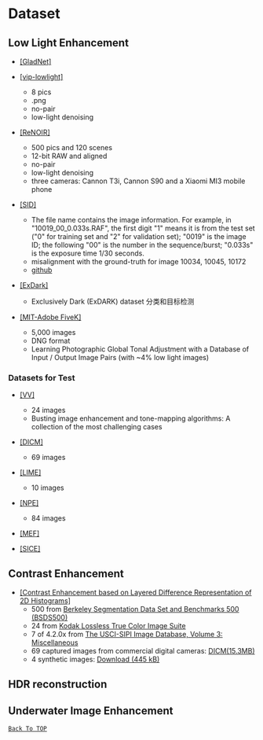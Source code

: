 # Dataset
[comment]:<> (Anchor for Back to top)
<a id="head"/>

## Low Light Enhancement

- [[GladNet]](https://daooshee.github.io/fgworkshop18Gladnet/)

- [[vip-lowlight]](https://uwaterloo.ca/vision-image-processing-lab/research-demos/vip-lowlight-dataset)
  - 8 pics
  - .png
  - no-pair
  - low-light denoising

- [[ReNOIR]](http://adrianbarburesearch.blogspot.com/p/renoir-dataset.html)
  - 500 pics and 120 scenes
  - 12-bit RAW and aligned
  - no-pair
  - low-light denoising
  - three cameras: Cannon T3i, Cannon S90 and a Xiaomi MI3 mobile phone

- [[SID]](http://vladlen.info/publications/learning-see-dark/)
  - The file name contains the image information. For example, in "10019_00_0.033s.RAF", the first digit "1" means it is from the test set ("0" for training set and "2" for validation set); "0019" is the image ID; the following "00" is the number in the sequence/burst; "0.033s" is the exposure time 1/30 seconds.
  - misalignment with the ground-truth for image 10034, 10045, 10172
  - [github](https://github.com/cchen156/Learning-to-See-in-the-Dark)

- [[ExDark]](https://github.com/cs-chan/Exclusively-Dark-Image-Dataset)
  - Exclusively Dark (ExDARK) dataset 分类和目标检测

- [[MIT-Adobe FiveK]](https://data.csail.mit.edu/graphics/fivek)
  - 5,000 images
  - DNG format
  - Learning Photographic Global Tonal Adjustment with a Database of Input / Output Image Pairs (with ~4% low light images)

### Datasets for Test
- [[VV]](https://sites.google.com/site/vonikakis/datasets/challenging-dataset-for-enhancement)
  - 24 images
  - Busting image enhancement and tone-mapping algorithms: A collection of the most challenging cases

- [[DICM]](http://mcl.korea.ac.kr/projects/LDR/LDR_TEST_IMAGES_DICM.zip)
  - 69 images

- [[LIME]](https://drive.google.com/open?id=0BwVzAzXoqrSXb3prWUV1YzBjZzg)
  - 10 images

- [[NPE]](http://blog.sina.com.cn/s/blog_a0a06f190101cvon.html)
  - 84 images

- [[MEF]](http://ivc.uwaterloo.ca/database/MEF/MEF-Database.php)

- [[SICE]]()
  

## Contrast Enhancement
- [[Contrast Enhancement based on Layered Difference Representation of 2D Histograms]](http://mcl.korea.ac.kr/projects/LDR/)
  - 500 from [Berkeley Segmentation Data Set and Benchmarks 500 (BSDS500)](http://www.eecs.berkeley.edu/Research/Projects/CS/vision/grouping/resources.html#bsds500)
  - 24 from [Kodak Lossless True Color Image Suite](http://r0k.us/graphics/kodak/)
  - 7 of 4.2.0x from [The USCI-SIPI Image Database, Volume 3: Miscellaneous](http://sipi.usc.edu/database/database.php?volume=misc)
  - 69 captured images from commercial digital cameras: [DICM(15.3MB)](http://mcl.korea.ac.kr/projects/LDR/LDR_TEST_IMAGES_DICM.zip)
  - 4 synthetic images: [Download (445 kB)](http://mcl.korea.ac.kr/projects/LDR/LDR_TEST_IMAGES_SYNTHETIC.zip)

  


## HDR reconstruction


## Underwater Image Enhancement








<a href="#head">`Back To TOP`</a>

